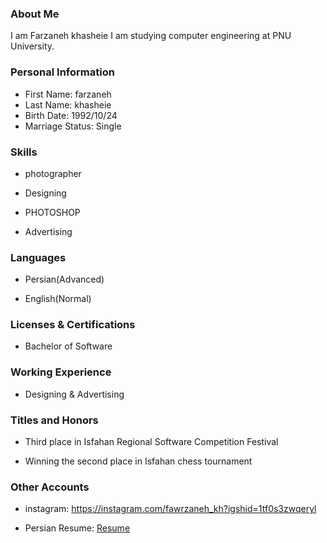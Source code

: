 <img src="" />

### About Me

I am Farzaneh khasheie
I am studying computer engineering at PNU University.

### Personal Information

- First Name: farzaneh
- Last Name: khasheie
- Birth Date: 1992/10/24
- Marriage Status: Single

### Skills

+ photographer

+ Designing

+ PHOTOSHOP

+ Advertising

### Languages

- Persian(Advanced)

- English(Normal)

### Licenses & Certifications

- Bachelor of Software

### Working Experience

- Designing & Advertising

### Titles and Honors

- Third place in Isfahan Regional Software Competition Festival

- Winning the second place in Isfahan chess tournament

### Other Accounts

- instagram: <a href="https://instagram.com/fawrzaneh_kh?igshid=1tf0s3zwqeryl">https://instagram.com/fawrzaneh_kh?igshid=1tf0s3zwqeryl</a>
 
- Persian Resume: <a href=""> Resume </a>
